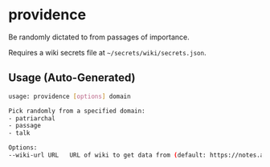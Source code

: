 # providence

Be randomly dictated to from passages of importance.

Requires a wiki secrets file at `~/secrets/wiki/secrets.json`.

## Usage (Auto-Generated)

```bash
usage: providence [options] domain

Pick randomly from a specified domain:
- patriarchal
- passage
- talk

Options:
--wiki-url URL   URL of wiki to get data from (default: https://notes.andrewtorgesen.com)


```

